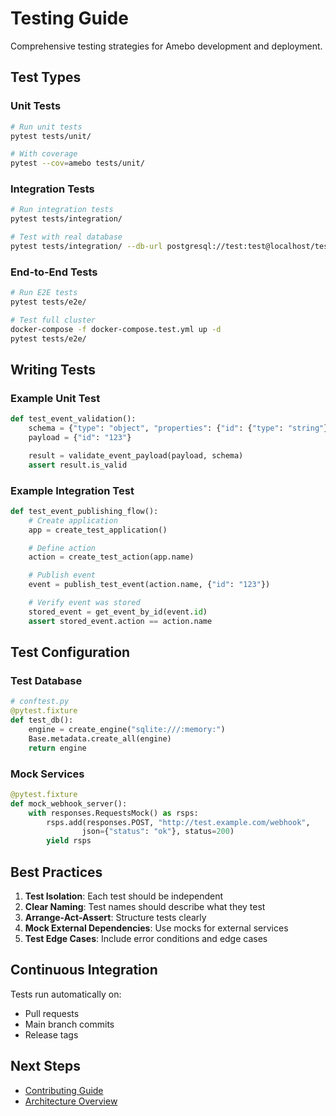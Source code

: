 # Testing Guide

Comprehensive testing strategies for Amebo development and deployment.

## Test Types

### Unit Tests
```bash
# Run unit tests
pytest tests/unit/

# With coverage
pytest --cov=amebo tests/unit/
```

### Integration Tests
```bash
# Run integration tests
pytest tests/integration/

# Test with real database
pytest tests/integration/ --db-url postgresql://test:test@localhost/test_amebo
```

### End-to-End Tests
```bash
# Run E2E tests
pytest tests/e2e/

# Test full cluster
docker-compose -f docker-compose.test.yml up -d
pytest tests/e2e/
```

## Writing Tests

### Example Unit Test
```python
def test_event_validation():
    schema = {"type": "object", "properties": {"id": {"type": "string"}}}
    payload = {"id": "123"}

    result = validate_event_payload(payload, schema)
    assert result.is_valid
```

### Example Integration Test
```python
def test_event_publishing_flow():
    # Create application
    app = create_test_application()

    # Define action
    action = create_test_action(app.name)

    # Publish event
    event = publish_test_event(action.name, {"id": "123"})

    # Verify event was stored
    stored_event = get_event_by_id(event.id)
    assert stored_event.action == action.name
```

## Test Configuration

### Test Database
```python
# conftest.py
@pytest.fixture
def test_db():
    engine = create_engine("sqlite:///:memory:")
    Base.metadata.create_all(engine)
    return engine
```

### Mock Services
```python
@pytest.fixture
def mock_webhook_server():
    with responses.RequestsMock() as rsps:
        rsps.add(responses.POST, "http://test.example.com/webhook",
                json={"status": "ok"}, status=200)
        yield rsps
```

## Best Practices

1. **Test Isolation**: Each test should be independent
2. **Clear Naming**: Test names should describe what they test
3. **Arrange-Act-Assert**: Structure tests clearly
4. **Mock External Dependencies**: Use mocks for external services
5. **Test Edge Cases**: Include error conditions and edge cases

## Continuous Integration

Tests run automatically on:
- Pull requests
- Main branch commits
- Release tags

## Next Steps
- [Contributing Guide](contributing.md)
- [Architecture Overview](architecture.md)

